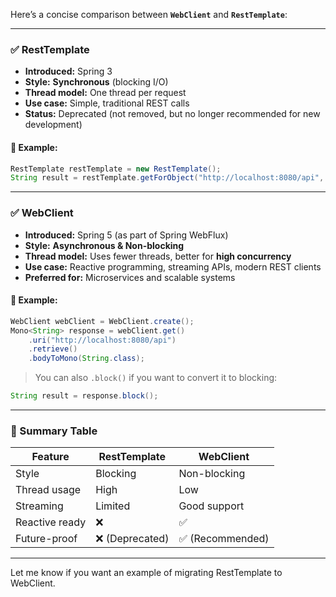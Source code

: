 Here’s a concise comparison between **`WebClient`** and **`RestTemplate`**:

---

### ✅ **RestTemplate**

* **Introduced:** Spring 3
* **Style:** **Synchronous** (blocking I/O)
* **Thread model:** One thread per request
* **Use case:** Simple, traditional REST calls
* **Status:** Deprecated (not removed, but no longer recommended for new development)

#### 🔹 Example:

```java
RestTemplate restTemplate = new RestTemplate();
String result = restTemplate.getForObject("http://localhost:8080/api", String.class);
```

---

### ✅ **WebClient**

* **Introduced:** Spring 5 (as part of Spring WebFlux)
* **Style:** **Asynchronous & Non-blocking**
* **Thread model:** Uses fewer threads, better for **high concurrency**
* **Use case:** Reactive programming, streaming APIs, modern REST clients
* **Preferred for:** Microservices and scalable systems

#### 🔹 Example:

```java
WebClient webClient = WebClient.create();
Mono<String> response = webClient.get()
    .uri("http://localhost:8080/api")
    .retrieve()
    .bodyToMono(String.class);
```

> You can also `.block()` if you want to convert it to blocking:

```java
String result = response.block();
```

---

### 🚀 Summary Table

| Feature        | RestTemplate   | WebClient       |
| -------------- | -------------- | --------------- |
| Style          | Blocking       | Non-blocking    |
| Thread usage   | High           | Low             |
| Streaming      | Limited        | Good support    |
| Reactive ready | ❌              | ✅               |
| Future-proof   | ❌ (Deprecated) | ✅ (Recommended) |

---

Let me know if you want an example of migrating RestTemplate to WebClient.
